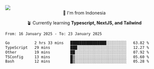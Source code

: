 
<img align = "center" src="https://readme-typing-svg.herokuapp.com?font=Fira+Code&size=25&pause=1000&color=00F713&center=true&vCenter=true&random=false&width=850&height=70&lines=Hi+There+%F0%9F%91%8B%2C+Im+Julian+Caesar;"/>
<br>

<div align = "center">
  📌 I'm from Indonesia
  
  🪴 Currently learning **Typescript, NextJS, and Tailwind**
</div>

<!--START_SECTION:waka-->

```txt
From: 16 January 2025 - To: 23 January 2025

Go           2 hrs 33 mins   ████████████████░░░░░░░░░   63.82 %
TypeScript   29 mins         ███░░░░░░░░░░░░░░░░░░░░░░   12.27 %
Other        19 mins         ██░░░░░░░░░░░░░░░░░░░░░░░   07.92 %
TSConfig     13 mins         █▒░░░░░░░░░░░░░░░░░░░░░░░   05.60 %
Bash         12 mins         █▒░░░░░░░░░░░░░░░░░░░░░░░   05.28 %
```

<!--END_SECTION:waka-->
